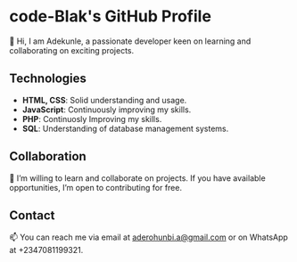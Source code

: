 # code-Blak's GitHub Profile

👋 Hi, I am Adekunle, a passionate developer keen on learning and collaborating on exciting projects.

## Technologies
- **HTML, CSS**: Solid understanding and usage.
- **JavaScript**: Continuously improving my skills.
- **PHP**: Continuosly Improving my skills.
- **SQL**: Understanding of database management systems.

## Collaboration
💞️ I’m willing to learn and collaborate on projects. If you have available opportunities, I’m open to contributing for free.

## Contact
📫 You can reach me via email at aderohunbi.a@gmail.com or on WhatsApp at +2347081199321.

<!--
Code-Blak is a ✨ special ✨ repository because its `README.md` (this file) appears on your GitHub profile.
You can click the Preview link to take a look at your changes.
-->
